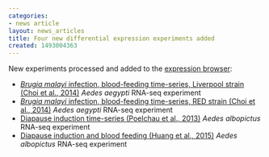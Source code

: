 ```yaml
---
categories:
- news article
layout: news_articles
title: Four new differential expression experiments added
created: 1493004363
---
```

New experiments processed and added to the <a href="/expression-browser">expression browser</a>: <br><ul>
<li>
<a href="/expression-browser/experiment/GSE53664.1"><i>Brugia malayi</i> infection, blood-feeding time-series, Liverpool strain (Choi et al., 2014)</a> <i>Aedes aegypti</i> RNA-seq experiment</li>
<li>
<a href="/expression-browser/experiment/GSE53664.2"><i>Brugia malayi</i> infection, blood-feeding time-series, RED strain (Choi et al., 2014)</a> <i>Aedes aegypti</i> RNA-seq experiment</li>
<li>
<a href="/expression-browser/experiment/SRP018112">Diapause induction time-series (Poelchau et al., 2013)</a> <i>Aedes albopictus</i> RNA-seq experiment</li>
<li>
<a href="/expression-browser/experiment/SRP050258">Diapause induction and blood feeding (Huang et al., 2015)</a> <i>Aedes albopictus</i> RNA-seq experiment</li>
</ul>
